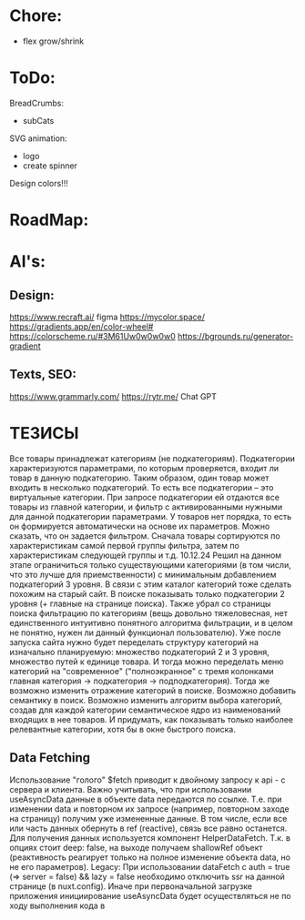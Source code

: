 # Chore:

- flex grow/shrink

# ToDo:

BreadCrumbs:

- subCats

SVG animation:

- logo
- create spinner

Design colors!!!

# RoadMap:

# AI's:

## Design:

https://www.recraft.ai/
figma
https://mycolor.space/
https://gradients.app/en/color-wheel#
https://colorscheme.ru/#3M61Uw0w0w0w0
https://bgrounds.ru/generator-gradient

## Texts, SEO:

https://www.grammarly.com/
https://rytr.me/
Chat GPT

# ТЕЗИСЫ

Все товары принадлежат категориям (не подкатегориям).
Подкатегории характеризуются параметрами, по которым проверяется, входит ли товар в данную подкатегорию. Таким образом, один товар может входить в несколько подкатегорий. То есть все подкатегории – это виртуальные категории.
При запросе подкатегории ей отдаются все товары из главной категории, и фильтр с активированными нужными для данной подкатегории параметрами.
У товаров нет порядка, то есть он формируется автоматически на основе их параметров. Можно сказать, что он задается фильтром. Сначала товары сортируются по характеристикам самой первой группы фильтра, затем по характеристикам следующей группы и т.д.
10.12.24 Решил на данном этапе ограничиться только существующими категориями (в том числи, что это лучше для приемственности) с минимальным добавлением подкатегорий 3 уровня. В связи с этим каталог категорий тоже сделать похожим на старый сайт. В поиске показывать только подкатегории 2 уровня (+ главные на странице поиска). Также убрал со страницы поиска фильтрацию по категориям (вещь довольно тяжеловесная, нет единственного интуитивно понятного алгоритма фильтрации, и в целом не понятно, нужен ли данный функционал пользователю). Уже после запуска сайта нужно будет переделать структуру категорий на изначально планируемую: множество подкатегорий 2 и 3 уровня, множество путей к единице товара. И тогда можно переделать меню категорий на "современное" ("полноэкранное" с тремя колонками главная категория -> подкатегория -> подподкатегория). Тогда же возможно изменить отражение категорий в поиске. Возможно добавить семантику в поиск. Возможно изменить алгоритм выбора категорий, создав для каждой категории семантическое ядро из наименований входящих в нее товаров. И придумать, как показывать только наиболее релевантные категории, хотя бы в окне быстрого поиска.

## Data Fetching

Использование "голого" $fetch приводит к двойному запросу к api - с сервера и клиента.
Важно учитывать, что при использовании useAsyncData данные в объекте data передаются по ссылке. Т.е. при изменении data и повторном их запросе (например, повторном заходе на страницу) получим уже измененные данные. В том числе, если все или часть данных обернуть в ref (reactive), связь все равно останется.
Для получения данных используется компонент HelperDataFetch. Т.к. в опциях стоит deep: false, на выходе получаем shallowRef объект (реактивность реагирует только на полное изменение объекта data, но не его параметров).
Legacy: При использовании dataFetch c auth = true (=> server = false) && lazy = false необходимо отключить ssr на данной странице (в nuxt.config). Иначе при первоначальной загрузке приложения инициирование useAsyncData будет осуществляться не по ходу выполнения кода в <script setup>, а в хуке onBeforeMounted (=> await перед myFetch не будет останавливать выполнение кода). Как понимаю, чтобы не было hydration error, т.е. результат на сервере и клиенте был одинаковым. Таким образом, если на странице надо обрабатывать данные, полученные через myFetch с server = false, эта страница должна быть server = false, что логично.
Убрал auth из dataFetch. Для получения данных, требующих авторизации, использовать myFetch, который работает только на клиенте (т.к. запрос с авторизацией можно сделать только с клиента). А dataFetch в первую очередь предназначен для другого: получения данных на сервере при первоначальной загрузке и сохранения их в стейте для использования при гидрации.
Изменил myFetch. Т.к. изменил систему авторизации с двух токенов на один (куки), система проверки авторизации в myFetch стала неактуальной. Пока по прежнему работает только на клиенте, хотя это можно изменить, если возникнет потребность к примеру получать пользователя при начальной загрузке на сервере.
`about dedupe` Нужно понимать, что он относится к запросам, выполняющимся одновременно. Т.е. если есть запрос, ожидающий результат, а ниже по коду еще один такой же запрос, то для второго параметр dedupe будет бесполезен, т.к. в момент его запуска первый уже разрешится. Таким образом, для гарантированного исключения повторных запросов нужно использовать опции dedupe: 'defer' и getCachedData: key => useNuxtData(key).data?.value

## User Auth

~~Аутентификация осуществляется через 2 токена: refreshToken, который хранится в cookie, и sessionToken, который хранится в переменной user (и посылается при требующих аутентификации запросах в хедере).~~
~~Для упрощения запросов с авторизацией создал composable myFetch, который автоматически добавляет хедер с sessionToken при требующих его запросах и обрабатывает ошибки от сервера.~~
По хорошему все refreshTokens нужно хранить в базе, что позволит увеличить меры безопасности: проверять FingerPrint браузера, проверять максимальное количество токенов на пользователя, удалять все токены при подозрительной активности и т.п. (подробнее https://gist.github.com/zmts/802dc9c3510d79fd40f9dc38a12bccfc). Но пока это решил не реализовывать. Пока только проверяется signature токена и его время жизни, хранящееся в payload.
Так как я использую сильно упрощенную систему JWT-токенов (не проверяю refreshToken должным образом, отсутствует сервер авторизации, куки с refreshToken отправляется при каждом запросе, и приложение является монолитом), вполне было бы достаточно использования куки. Это упростит логику приложения, сделает возможным использование myFetch на сервере. refreshToken будет обновлять сам себя, т.е. будет включать в себя sessionToken. Но использовать JWT - это как-то "по-взрослому". И можем в будущем его использование будет оправданно, например, если перестанет быть монолитом и будет использоваться как часть приложения для мобильных девайсов, где нет куки.
Переделал систему авторизации на один токен.

## Закрытие сайта для свободного доступа

Осуществляется через глобальную серверную переменную process.env.IS_SITE_CLOSED. Код ответа сервера при закрытом сайте - 423. Проверка при запросах на сервере.
Осуществляется в server/middleware/ifSiteClosed.js. Будет пропускать только администраторов, а также запросы на вход (server/api/auth/login.js). При этом в дальнейшем при логировании если юзер окажется не админом, будет возвращена ошибка 423.
На сайте не должно быть статичных страниц (т.е. при обращении к любой странице должен быть запрос на сервер). Так гарантируется проверка на доступ к странице.

## Responsive

~~Добавил экраны в tailwind.config.js. Теперь можно пользоваться следующими префиксами (примеры):~~
~~@md: - только для md экранов (768 - 1023 px)~~
~~-md: - для всех экранов меньше или входящих в md (до 1023 px)~~
~~md: - для всех экранов больше или входящих в md (c 768 px). Нативный mobile-first~~
~~\*После добавления своих экранов перестал работать нативный префикс max-.. Но он полностью заменяется моим префиксом -..~~
Перешел от системы экранов к системе брекпойнтов.
xs - 480 px
sm - 640 px
md - 768 px
lg - 1024 px
xl - 1280 px
Примеры:
md: - для экранов больше или равных 768 px (native mobile first)
-md: - для экранов меньше 768 px (от 767 px)
md:-lg: - для экранов от 768 до 1023 px (-lg:md тоже будет работать)
Кстати, tailwind отдельно в проект устанавливать не нужно, т.к. он входит в NuxtUI.

## Обмен информацией между открытыми вкладками.

Для синхронизации во всех открытых вкладках пользовательских данных следим за localStorage.
В ключ user-event записываем следующие значения:
0 - при выходе пользователя
1- при входе
timeStamp - при обновлении данных о пользователе

## BreadCrumbs

На страницах категорий и товаров используется компонент BreadCrumbsWrapper, который по присланному ИД формирует крошки из категорий. На других страницах сейчас нет breadCrumbs. Нужны ли?

## Lazy Loading

Приставка Lazy на компонентах отменяет их предзагрузку, если их не видно на текущей странице (используются с v-if на самом компонете или родителе) или если они расположены на других страницах, на которые есть ссылки с текущей. Поэтому к примеру нет смысла использовать Lazy на компоненте TheLoader, который загружается через app.vue, а условие на показ (v-if) расположено внутри него.
Для NuxtLink аналогом Lazy является пропс :prefetch="false" (= noPrefetch). Также при prefetch: true можно использовать пропс :prefetchOn (interaction: true, visibility: true, or both) (не разобрался как работает).

## Импорт данных со старой ДБ

Brands - нельзя изменять, таблица полностью перезаписывается.
Properties - нельзя изменять, таблица полностью перезаписывается.
Products - нельзя изменять, таблица полностью перезаписывается.
Documentation - нельзя изменять, таблицы полностью перезаписываются.
Categories - строки записываются/обновляются через INSERT INTO... ON DUPLICATE KEY UPDATE. Это позволяет не обнулять пропсы в существующих категориях и не затирать добавленные вручную категории
Единственное, что пока можно делать - присвоить подкатегориям пропсы (не затрутся после обновления) и создать под-под-категории. Возможно еще сделаю редактирование цен.
Важно помнить, что при импорте товаров их ID до и после импорта могут не совпадать (если в старую базу были добавлены товары). Соответственно нужно обновлять связи, ссылающиеся на товары (например, если будет включено кеширование страниц, чистить кеш для обновления "Похожих товаров").
Для переноса категорий добавлены npm-пакеты JSDOM (парсинг описания и характеристик) и prettier (форматирование short_description, description, characteristics). После окончательного переезда базы их нужно будет удалить.

## SEO

Мета поля для категорий и товаров отсутствуют в базе. Генерация title & description осуществляется "на лету" из данных.

## Cashing

Функционал уже есть в Nuxt, нужно только настроить. Не забыть учесть не кешировать админские ресурсы.

## Z-index system

В tailwind используются классы от z-0 до z-50.
В общих случаях (хедер, модули поиска, юзера, корзины, каталога и тп) использовать z-10.
Для элементов, которые всегда должны быть выше предыдущих (меню категорий), использовать z-20. Если этого не достаточно, использовать "арбитральные" значения от z-[21] до z-[29].
Для врапперов модальных полноэкранных окон использовать z-30.
Для элементов внутри модальных окон (кнопка закрытия) использовать z-40.
Для крайних случаев (лоадер) - z-50.
Переписал дефолтное значение для UModal на z-30 (в app.config.ts).
